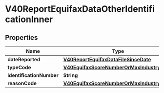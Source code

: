 

# V40ReportEquifaxDataOtherIdentificationInner


## Properties

| Name | Type | Description | Notes |
|------------ | ------------- | ------------- | -------------|
|**dateReported** | [**V40ReportEquifaxDataFileSinceDate**](V40ReportEquifaxDataFileSinceDate.md) |  |  [optional] |
|**typeCode** | [**V40EquifaxScoreNumberOrMaxIndustryCode**](V40EquifaxScoreNumberOrMaxIndustryCode.md) |  |  [optional] |
|**identificationNumber** | **String** |  |  [optional] |
|**reasonCode** | [**V40EquifaxScoreNumberOrMaxIndustryCode**](V40EquifaxScoreNumberOrMaxIndustryCode.md) |  |  [optional] |



